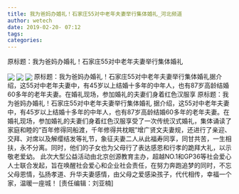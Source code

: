 ```yaml
---
title: 我为爸妈办婚礼！石家庄55对中老年夫妻举行集体婚礼_河北频道
author: wetech
date: 2019-02-20- 07:12
tags: 
categories: 
---
```

原标题：我为爸妈办婚礼！石家庄55对中老年夫妻举行集体婚礼
<!-- more -->
                
<img align="center" border="0" src="http://p2.ifengimg.com/a/2019_08/b591c06a8242f07_size96_w750_h505.jpg" />
                
<img align="center" border="0" src="http://p0.ifengimg.com/a/2019_08/deb338b7520287c_size65_w750_h497.jpg" />
            
<img align="center" border="0" src="http://p2.ifengimg.com/a/2016/0810/204c433878d5cf9size1_w16_h16.png" />
原标题：我为爸妈办婚礼！石家庄55对中老年夫妻举行集体婚礼据介绍，这55对中老年夫妻中，有45岁以上结婚十多年的中年人，也有87岁高龄结婚60多年的老年夫妻。在婚礼现场，参加婚礼的夫妻们身着红色汉服享
原标题：我为爸妈办婚礼！石家庄55对中老年夫妻举行集体婚礼
据介绍，这55对中老年夫妻中，有45岁以上结婚十多年的中年人，也有87岁高龄结婚60多年的老年夫妻。在婚礼现场，参加婚礼的夫妻们身着红色汉服享受了一次传统汉式婚礼，集体诵读了家庭和睦的“百年修得同船渡，千年修得共枕眠”增广贤文夫妻规，还进行了亲迎、交拜、对席以及解缨结发等礼节，象征夫妻二人从此福寿同享，同甘共苦，一生相扶，永不分离。同时，他们的子女也为父母行了表达感恩和行孝的跪拜大礼，以示敬老爱幼。
此次大型公益活动由北京创源教育主办，超越NO.1和GP36等社会爱心人士联合发起，旨在唤醒社会爱心和企业社会责任，在努力奔跑追梦的同时，不忘父母恩情，弘扬孝道、升华夫妻感情，由父母之爱感染孩子，代代相传，幸福一个家，温暖一座城！
[责任编辑：刘亚楠]
            

